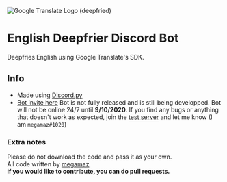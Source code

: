 ![Google Translate Logo (deepfried)](https://media.discordapp.net/attachments/741078845750247445/742101680606412820/Translate2.png?width=1282&height=403)

# English Deepfrier Discord Bot
 Deepfries English using Google Translate's SDK.

## Info
- Made using [Discord.py](https://discordpy.readthedocs.io/en/latest/)
- [Bot invite here](https://discord.com/api/oauth2/authorize?client_id=692119694580383814&permissions=19456&scope=bot) Bot is not fully released and is still being developped. Bot will not be online 24/7 until **9/10/2020**. If you find any bugs or anything that doesn't work as expected, join the [test server](https://discord.gg/uaK3jS3) and let me know (I am `megamaz#1020`)

### Extra notes
Please do not download the code and pass it as your own.\
All code written by [megamaz](https://github.com/megamaz/)\
**if you would like to contribute, you can do pull requests.**
